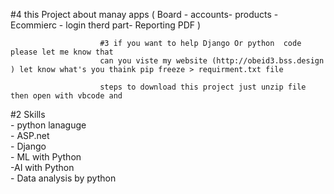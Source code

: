 #4 this Project about manay apps ( Board - accounts- products - Ecommierc - login therd part- Reporting PDF ) 

                        #3 if you want to help Django Or python  code please let me know that 
                        can you viste my website (http://obeid3.bss.design ) let know what's you thaink pip freeze > requirment.txt file 
                        
                        steps to download this project just unzip file then open with vbcode and 
                        
  #2 Skills <br>
      - python lanaguge <br>
      - ASP.net<br> 
      - Django <br>
      - ML with Python <br>
      -AI with Python <br>
      - Data analysis by python 
      
